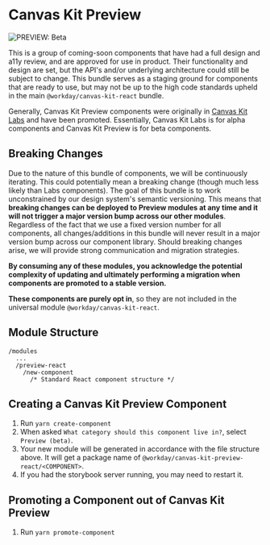 # Canvas Kit Preview

<img src="https://img.shields.io/badge/PREVIEW-beta-blueviolet" alt="PREVIEW: Beta" />

This is a group of coming-soon components that have had a full design and a11y review, and are
approved for use in product. Their functionality and design are set, but the API's and/or underlying
architecture could still be subject to change. This bundle serves as a staging ground for components
that are ready to use, but may not be up to the high code standards upheld in the main
`@workday/canvas-kit-react` bundle.

Generally, Canvas Kit Preview components were originally in [Canvas Kit Labs](../labs-react) and
have been promoted. Essentially, Canvas Kit Labs is for alpha components and Canvas Kit Preview is
for beta components.

## Breaking Changes

Due to the nature of this bundle of components, we will be continuously iterating. This could
potentially mean a breaking change (though much less likely than Labs components). The goal of this
bundle is to work unconstrained by our design system's semantic versioning. This means that
**breaking changes can be deployed to Preview modules at any time and it will not trigger a major
version bump across our other modules**. Regardless of the fact that we use a fixed version number
for all components, all changes/additions in this bundle will never result in a major version bump
across our component library. Should breaking changes arise, we will provide strong communication
and migration strategies.

**By consuming any of these modules, you acknowledge the potential complexity of updating and
ultimately performing a migration when components are promoted to a stable version.**

**These components are purely opt in**, so they are not included in the universal module
`@workday/canvas-kit-react`.

## Module Structure

```
/modules
  ...
  /preview-react
    /new-component
      /* Standard React component structure */
```

## Creating a Canvas Kit Preview Component

1. Run `yarn create-component`
2. When asked `What category should this component live in?`, select `Preview (beta)`.
3. Your new module will be generated in accordance with the file structure above. It will get a
   package name of `@workday/canvas-kit-preview-react/<COMPONENT>`.
4. If you had the storybook server running, you may need to restart it.

## Promoting a Component out of Canvas Kit Preview

1. Run `yarn promote-component`
